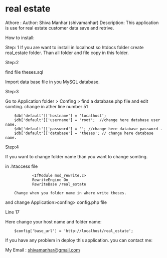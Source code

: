 # real estate
Athore : Author: Shiva Manhar (shivamanhar)
Description: This application is use for real estate customer data save and retrive.

How to install:

Step: 1
If you are want to install in localhost so htdocs folder create real_estate folder. Than all folder and file copy in this folder. 

Step:2 

find file theses.sql 

Import data base file in you MySQL database.

Step:3

Go to Application folder > Confing > find a 
        database.php file and edit somting.
        change in ather line number 51
        
        $db['default']['hostname'] = 'localhost';
        $db['default']['username'] = 'root';  //change here database user name.
        $db['default']['password'] = ''; //change here database password .
        $db['default']['database'] = 'theses'; // change here database name.
        
Step:4

If you want to change folder name than you want to change somting.

in .htaccess file

                <IfModule mod_rewrite.c>
                RewriteEngine On
                RewriteBase /real_estate
                
        Change when you folder name in where write theses.
        
and change Application>confing> config.php file

Line 17

Here change your host name and folder name:

        $config['base_url']	= 'http://localhost/real_estate'; 

If you have any problem in deploy this application.
you can contact me:

My Email : shivamanhar@gmail.com 
